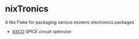 # nixTronics

A Nix Flake for packaging various esoteric electronics packages

* [ASCO](https://asco.sourceforge.net/manual.html) SPICE circuit optimzier.
